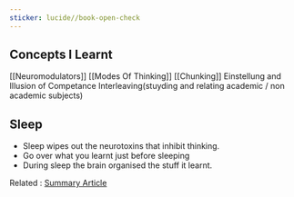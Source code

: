 ```yaml
---
sticker: lucide//book-open-check
---
```

## Concepts I Learnt
[[Neuromodulators]]
[[Modes Of Thinking]]
[[Chunking]]
Einstellung and Illusion of Competance
Interleaving(stuyding and relating academic / non academic subjects)
## Sleep 
- Sleep wipes out the neurotoxins that inhibit thinking.
- Go over what you learnt just before sleeping
- During sleep the brain organised the stuff it learnt.



Related : [Summary Article](https://www.sonnybrown.net/learning-how-to-learn-summary-notes/)